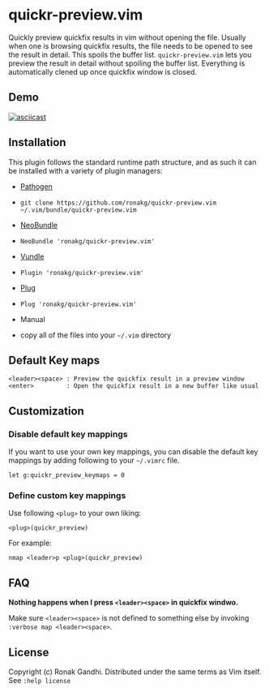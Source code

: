 # quickr-preview.vim

Quickly preview quickfix results in vim without opening the file. Usually when
one is browsing quickfix results, the file needs to be opened to see the result
in detail. This spoils the buffer list. `quickr-preview.vim` lets you preview
the result in detail without spoiling the buffer list. Everything is
automatically clened up once quickfix window is closed.

## Demo

[![asciicast](https://asciinema.org/a/4jl7wqljn2rn5sjloicmtjp1d.png)](https://asciinema.org/a/4jl7wqljn2rn5sjloicmtjp1d)

## Installation

This plugin follows the standard runtime path structure, and as such it can be
installed with a variety of plugin managers:

*  [Pathogen](https://github.com/tpope/vim-pathogen)
  - `git clone https://github.com/ronakg/quickr-preview.vim ~/.vim/bundle/quickr-preview.vim`
*  [NeoBundle](https://github.com/Shougo/neobundle.vim)
  - `NeoBundle 'ronakg/quickr-preview.vim'`
*  [Vundle](https://github.com/gmarik/vundle)
  - `Plugin 'ronakg/quickr-preview.vim'`
*  [Plug](https://github.com/junegunn/vim-plug)
  - `Plug 'ronakg/quickr-preview.vim'`
*  Manual
  - copy all of the files into your `~/.vim` directory


## Default Key maps

```vim
<leader><space> : Preview the quickfix result in a preview window
<enter>         : Open the quickfix result in a new buffer like usual
```

## Customization

### Disable default key mappings
If you want to use your own key mappings, you can disable the default key
mappings by adding following to your `~/.vimrc` file.

```vim
let g:quickr_preview_keymaps = 0
```

### Define custom key mappings

Use following `<plug>` to your own liking:

```vim
<plug>(quickr_preview)
```

For example:

```vim
nmap <leader>p <plug>(quickr_preview)
```

## FAQ

**Nothing happens when I press `<leader><space>` in quickfix windwo.**

Make sure `<leader><space>` is not defined to something else by invoking `:verbose map <leader><space>`.

## License
Copyright (c) Ronak Gandhi. Distributed under the same terms as Vim itself. See
`:help license`
